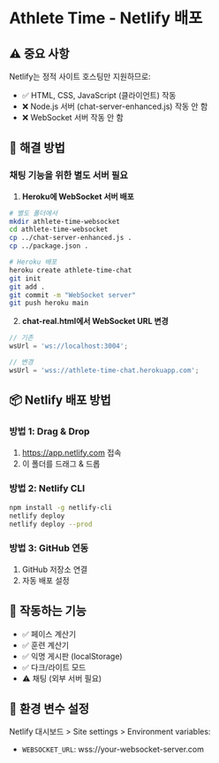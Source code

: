 # Athlete Time - Netlify 배포

## ⚠️ 중요 사항

Netlify는 정적 사이트 호스팅만 지원하므로:
- ✅ HTML, CSS, JavaScript (클라이언트) 작동
- ❌ Node.js 서버 (chat-server-enhanced.js) 작동 안 함
- ❌ WebSocket 서버 작동 안 함

## 🔧 해결 방법

### 채팅 기능을 위한 별도 서버 필요

1. **Heroku에 WebSocket 서버 배포**
```bash
# 별도 폴더에서
mkdir athlete-time-websocket
cd athlete-time-websocket
cp ../chat-server-enhanced.js .
cp ../package.json .

# Heroku 배포
heroku create athlete-time-chat
git init
git add .
git commit -m "WebSocket server"
git push heroku main
```

2. **chat-real.html에서 WebSocket URL 변경**
```javascript
// 기존
wsUrl = 'ws://localhost:3004';

// 변경
wsUrl = 'wss://athlete-time-chat.herokuapp.com';
```

## 📦 Netlify 배포 방법

### 방법 1: Drag & Drop
1. https://app.netlify.com 접속
2. 이 폴더를 드래그 & 드롭

### 방법 2: Netlify CLI
```bash
npm install -g netlify-cli
netlify deploy
netlify deploy --prod
```

### 방법 3: GitHub 연동
1. GitHub 저장소 연결
2. 자동 배포 설정

## 🌟 작동하는 기능
- ✅ 페이스 계산기
- ✅ 훈련 계산기
- ✅ 익명 게시판 (localStorage)
- ✅ 다크/라이트 모드
- ⚠️ 채팅 (외부 서버 필요)

## 📝 환경 변수 설정
Netlify 대시보드 > Site settings > Environment variables:
- `WEBSOCKET_URL`: wss://your-websocket-server.com
